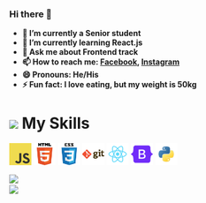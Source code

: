 ### Hi there 👋

- **🔭 I’m currently a Senior student**
- **🌱 I’m currently learning React.js**
-  **💬 Ask me about Frontend track**
- **📫 How to reach me: [Facebook](https://www.facebook.com/kyrillosbondok), [Instagram](https://www.instagram.com/kyrillos_bondok/)**
- **😄 Pronouns: He/His**
- **⚡ Fun fact: I love eating, but my weight is 50kg**


# <img src="https://media.giphy.com/media/WUlplcMpOCEmTGBtBW/giphy.gif" width="50"> My Skills

<div>

<code><img height="40" src="https://raw.githubusercontent.com/github/explore/80688e429a7d4ef2fca1e82350fe8e3517d3494d/topics/javascript/javascript.png"></code>
<code><img height="40" src="https://raw.githubusercontent.com/github/explore/80688e429a7d4ef2fca1e82350fe8e3517d3494d/topics/html/html.png"></code>
<code><img height="40" src="https://raw.githubusercontent.com/github/explore/80688e429a7d4ef2fca1e82350fe8e3517d3494d/topics/css/css.png"></code>
<code><img height="40" src="https://raw.githubusercontent.com/github/explore/80688e429a7d4ef2fca1e82350fe8e3517d3494d/topics/git/git.png"></code>
<code><img height="40" src="https://raw.githubusercontent.com/github/explore/80688e429a7d4ef2fca1e82350fe8e3517d3494d/topics/react/react.png"></code>
<img src="https://raw.githubusercontent.com/devicons/devicon/master/icons/bootstrap/bootstrap-plain.svg" alt="bootstrap" width="40" height="40" />
<code><img height="40" src="https://raw.githubusercontent.com/github/explore/80688e429a7d4ef2fca1e82350fe8e3517d3494d/topics/python/python.png"></code>

</div>

<img src="https://github-readme-stats.vercel.app/api/top-langs/?username=Bondok6&layout=compact&theme=radical"/> <br>
<img src="https://github-readme-stats.vercel.app/api?username=Bondok6&show_icons=true&theme=radical&hide=contribs,prs"/>
